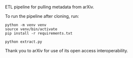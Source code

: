 ETL pipeline for pulling metadata from arXiv.

To run the pipeline after cloning, run:

```
python -m venv venv
source venv/bin/activate
pip install -r requirements.txt

python extract.py
```

Thank you to arXiv for use of its open access interoperability.
